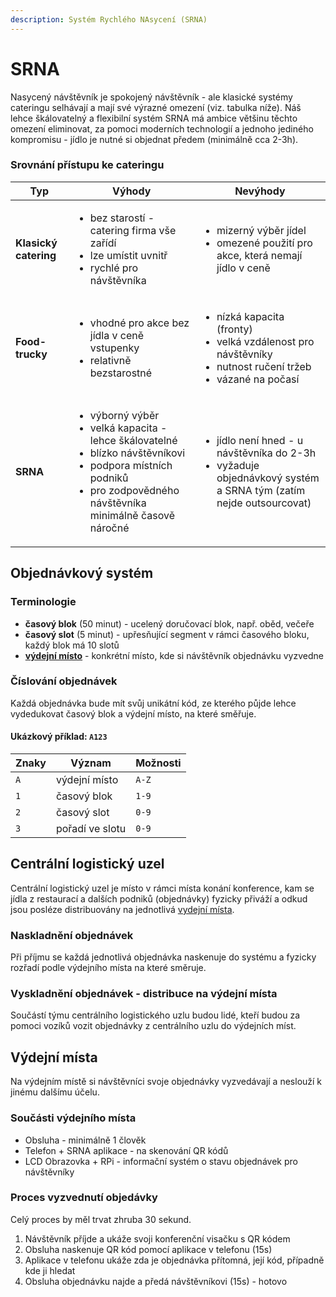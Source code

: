```yaml
---
description: Systém Rychlého NAsycení (SRNA)
---
```


# SRNA

Nasycený návštěvník je spokojený návštěvník - ale klasické systémy cateringu selhávají a mají své výrazné omezení (viz. tabulka níže). Náš lehce škálovatelný a flexibilní systém SRNA má ambice většinu těchto omezení eliminovat, za pomoci moderních technologií a jednoho jediného kompromisu - jídlo je nutné si objednat předem (minimálně cca 2-3h).

### Srovnání přístupu ke cateringu

| Typ                   | Výhody                                                                                                                                                                                                  | Nevýhody                                                                                                                                 |
| --------------------- | ------------------------------------------------------------------------------------------------------------------------------------------------------------------------------------------------------- | ---------------------------------------------------------------------------------------------------------------------------------------- |
| **Klasický catering** | <ul><li>bez starostí - catering firma vše zařídí</li><li>lze umístit uvnitř</li><li>rychlé pro návštěvníka</li></ul>                                                                                    | <ul><li>mizerný výběr jídel</li><li>omezené použití pro akce, která nemají jídlo v ceně </li></ul>                                       |
| **Food-trucky**       | <ul><li>vhodné pro akce bez jídla v ceně vstupenky</li><li>relativně bezstarostné</li></ul>                                                                                                             | <ul><li>nízká kapacita (fronty)</li><li>velká vzdálenost pro návštěvníky</li><li>nutnost ručení tržeb</li><li>vázané na počasí</li></ul> |
| **SRNA**              | <ul><li>výborný výběr</li><li>velká kapacita - lehce škálovatelné</li><li>blízko návštěvníkovi</li><li>podpora místních podniků</li><li>pro zodpovědného návštěvníka minimálně časově náročné</li></ul> | <ul><li>jídlo není hned - u návštěvníka do 2-3h</li><li>vyžaduje objednávkový systém a SRNA tým (zatím nejde outsourcovat)</li></ul>     |

## Objednávkový systém

### Terminologie

* **časový blok** (50 minut) - ucelený doručovací blok, např. oběd, večeře
* **časový slot** (5 minut) - upřesňující segment v rámci časového bloku, každý blok má 10 slotů
* [**výdejní místo**](srna.md#vydejni-mista) - konkrétní místo, kde si návštěvník objednávku vyzvedne

### Číslování objednávek

Každá objednávka bude mít svůj unikátní kód, ze kterého půjde lehce vydedukovat časový blok a výdejní místo, na které směřuje.

#### Ukázkový příklad: `A123`

| Znaky | Význam          | Možnosti |
| ----- | --------------- | -------- |
| `A`   | výdejní místo   | `A-Z`    |
| `1`   | časový blok     | `1-9`    |
| `2`   | časový slot     | `0-9`    |
| `3`   | pořadí ve slotu | `0-9`    |

## Centrální logistický uzel

Centrální logistický uzel je místo v rámci místa konání konference, kam se jídla z restaurací a dalších podniků (objednávky) fyzicky přiváží a odkud jsou posléze distribuovány na jednotlivá [vydejní místa](srna.md#vydejni-mista).

### Naskladnění objednávek

Při příjmu se každá jednotlivá objednávka naskenuje do systému a fyzicky rozřadí podle výdejního místa na které směruje.

### Vyskladnění objednávek - distribuce na výdejní místa

Součástí týmu centrálního logistického uzlu budou lidé, kteří budou za pomoci vozíků vozit objednávky z centrálního uzlu do výdejních míst.

## Výdejní místa

Na výdejním místě si návštěvníci svoje objednávky vyzvedávají a neslouží k jinému dalšímu účelu.

### Součásti výdejního místa

* Obsluha - minimálně 1 člověk
* Telefon + SRNA aplikace - na skenování QR kódů
* LCD Obrazovka + RPi - informační systém o stavu objednávek pro návštěvníky

### Proces vyzvednutí objedávky

Celý proces by měl trvat zhruba 30 sekund.

1. Návštěvník příjde a ukáže svoji konferenční visačku s QR kódem
2. Obsluha naskenuje QR kód pomocí aplikace v telefonu (15s)
3. Aplikace v telefonu ukáže zda je objednávka přítomná, její kód, případně kde ji hledat
4. Obsluha objednávku najde a předá návštěvníkovi (15s) - hotovo&#x20;



